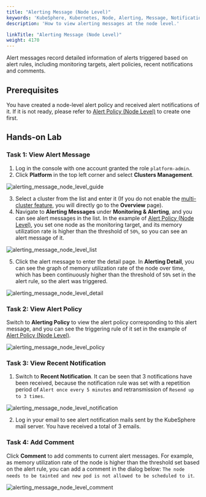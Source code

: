 ```yaml
---
title: "Alerting Message (Node Level)"
keywords: 'KubeSphere, Kubernetes, Node, Alerting, Message, Notification'
description: 'How to view alerting messages at the node level.'

linkTitle: "Alerting Message (Node Level)"
weight: 4170
---
```


Alert messages record detailed information of alerts triggered based on alert rules, including monitoring targets, alert policies, recent notifications and comments.

## Prerequisites

You have created a node-level alert policy and received alert notifications of it. If it is not ready, please refer to [Alert Policy (Node Level)](../alerting-policy/) to create one first.

## Hands-on Lab

### Task 1: View Alert Message

1. Log in the console with one account granted the role `platform-admin`. 
2. Click **Platform** in the top left corner and select **Clusters Management**. 

![alerting_message_node_level_guide](/images/docs/alerting/alerting_message_node_level_guide.png)

3. Select a cluster from the list and enter it (If you do not enable the [multi-cluster feature](../../../multicluster-management/), you will directly go to the **Overview** page).
4. Navigate to **Alerting Messages** under **Monitoring & Alerting**, and you can see alert messages in the list. In the example of [Alert Policy (Node Level)](../alerting-policy/), you set one node as the monitoring target, and its memory utilization rate is higher than the threshold of `50%`, so you can see an alert message of it.

![alerting_message_node_level_list](/images/docs/alerting/alerting_message_node_level_list.png)

5. Click the alert message to enter the detail page. In **Alerting Detail**, you can see the graph of memory utilization rate of the node over time, which has been continuously higher than the threshold of `50%` set in the alert rule, so the alert was triggered.

![alerting_message_node_level_detail](/images/docs/alerting/alerting_message_node_level_detail.png)

### Task 2: View Alert Policy

Switch to **Alerting Policy** to view the alert policy corresponding to this alert message, and you can see the triggering rule of it set in the example of [Alert Policy (Node Level)](../alerting-policy/).

![alerting_message_node_level_policy](/images/docs/alerting/alerting_message_node_level_policy.png)

### Task 3: View Recent Notification

1. Switch to **Recent Notification**. It can be seen that 3 notifications have been received, because the notification rule was set with a repetition period of `Alert once every 5 minutes` and retransmission of `Resend up to 3 times`.

![alerting_message_node_level_notification](/images/docs/alerting/alerting_message_node_level_notification.png)

2. Log in your email to see alert notification mails sent by the KubeSphere mail server. You have received a total of 3 emails. 

### Task 4: Add Comment

Click **Comment** to add comments to current alert messages. For example, as memory utilization rate of the node is higher than the threshold set based on the alert rule, you can add a comment in the dialog below: `The node needs to be tainted and new pod is not allowed to be scheduled to it`.

![alerting_message_node_level_comment](/images/docs/alerting/alerting_message_node_level_comment.png)
